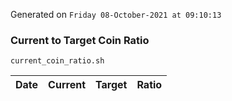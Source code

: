 Generated on `Friday 08-October-2021 at 09:10:13`

### Current to Target Coin Ratio
`current_coin_ratio.sh`

Date|Current|Target|Ratio
---|---|---|---
